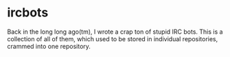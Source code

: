 # ircbots
Back in the long long ago(tm), I wrote a crap ton of stupid IRC bots.
This is a collection of all of them, which used to be stored in individual repositories, crammed into one repository.
